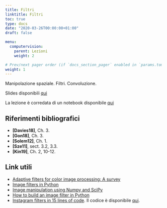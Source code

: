 ```yaml
---
title: Filtri
linktitle: Filtri
toc: true
type: docs
date: "2020-03-26T00:00:00+01:00"
draft: false

menu:
  computervision:
    parent: Lezioni
    weight: 2

# Prev/next pager order (if `docs_section_pager` enabled in `params.toml`)
weight: 1
---
```


Manipolazione spaziale. Filtri. Convoluzione. 

Slides disponibili [qui](../3.Filters.pdf)

La lezione è corredata di un notebook disponibile [qui](https://github.com/gmanco/cv_notebooks/blob/master/2.Filters.ipynb)



## Riferimenti bibliografici

- **[Davies18]**, Ch. 3. 
- **[Gon18]**, Ch. 3. 
- **[Solem12]**, Ch. 1.
- **[Sze11]**, sect. 3.2, 3.3.
- **[Kin19]**, Ch. 2, 10-12.

## Link utili

- [Adaptive filters for color image processing: A survey](https://ieeexplore.ieee.org/document/7075360)
- [Image filters in Python](https://towardsdatascience.com/image-filters-in-python-26ee938e57d2)
- [Image manipulation using Numpy and SciPy](https://scipy-lectures.org/advanced/image_processing/)
- [How to build an image filter in Python](https://medium.com/@enzoftware/how-to-build-amazing-images-filters-with-python-median-filter-sobel-filter-%EF%B8%8F-%EF%B8%8F-22aeb8e2f540)
- [Instagram filters in 15 lines of code](https://www.youtube.com/watch?v=otLGDpBglEA&feature=player_embedded). Il codice è disponibile [qui](https://github.com/lukexyz/CV-Instagram-Filters/blob/master/gotham.py).  
